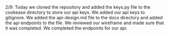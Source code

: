 2/9: Today we cloned the repository and added the keys.py file to the cookease directory to store our api keys. We added our api keys to gitignore. We added the api-design.md file to the docs directory and added the api endpoints to the file. We reviewed our wireframe and made sure that it was completed. We completed the endpoints for our api.
